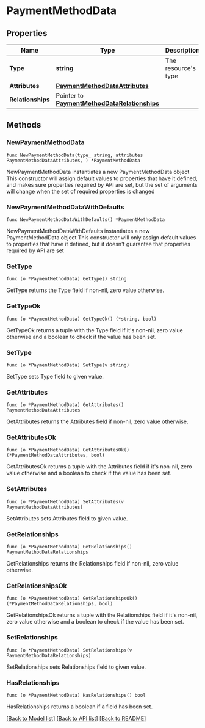 # PaymentMethodData

## Properties

Name | Type | Description | Notes
------------ | ------------- | ------------- | -------------
**Type** | **string** | The resource&#39;s type | [default to "payment_methods"]
**Attributes** | [**PaymentMethodDataAttributes**](PaymentMethodDataAttributes.md) |  | 
**Relationships** | Pointer to [**PaymentMethodDataRelationships**](PaymentMethodDataRelationships.md) |  | [optional] 

## Methods

### NewPaymentMethodData

`func NewPaymentMethodData(type_ string, attributes PaymentMethodDataAttributes, ) *PaymentMethodData`

NewPaymentMethodData instantiates a new PaymentMethodData object
This constructor will assign default values to properties that have it defined,
and makes sure properties required by API are set, but the set of arguments
will change when the set of required properties is changed

### NewPaymentMethodDataWithDefaults

`func NewPaymentMethodDataWithDefaults() *PaymentMethodData`

NewPaymentMethodDataWithDefaults instantiates a new PaymentMethodData object
This constructor will only assign default values to properties that have it defined,
but it doesn't guarantee that properties required by API are set

### GetType

`func (o *PaymentMethodData) GetType() string`

GetType returns the Type field if non-nil, zero value otherwise.

### GetTypeOk

`func (o *PaymentMethodData) GetTypeOk() (*string, bool)`

GetTypeOk returns a tuple with the Type field if it's non-nil, zero value otherwise
and a boolean to check if the value has been set.

### SetType

`func (o *PaymentMethodData) SetType(v string)`

SetType sets Type field to given value.


### GetAttributes

`func (o *PaymentMethodData) GetAttributes() PaymentMethodDataAttributes`

GetAttributes returns the Attributes field if non-nil, zero value otherwise.

### GetAttributesOk

`func (o *PaymentMethodData) GetAttributesOk() (*PaymentMethodDataAttributes, bool)`

GetAttributesOk returns a tuple with the Attributes field if it's non-nil, zero value otherwise
and a boolean to check if the value has been set.

### SetAttributes

`func (o *PaymentMethodData) SetAttributes(v PaymentMethodDataAttributes)`

SetAttributes sets Attributes field to given value.


### GetRelationships

`func (o *PaymentMethodData) GetRelationships() PaymentMethodDataRelationships`

GetRelationships returns the Relationships field if non-nil, zero value otherwise.

### GetRelationshipsOk

`func (o *PaymentMethodData) GetRelationshipsOk() (*PaymentMethodDataRelationships, bool)`

GetRelationshipsOk returns a tuple with the Relationships field if it's non-nil, zero value otherwise
and a boolean to check if the value has been set.

### SetRelationships

`func (o *PaymentMethodData) SetRelationships(v PaymentMethodDataRelationships)`

SetRelationships sets Relationships field to given value.

### HasRelationships

`func (o *PaymentMethodData) HasRelationships() bool`

HasRelationships returns a boolean if a field has been set.


[[Back to Model list]](../README.md#documentation-for-models) [[Back to API list]](../README.md#documentation-for-api-endpoints) [[Back to README]](../README.md)


